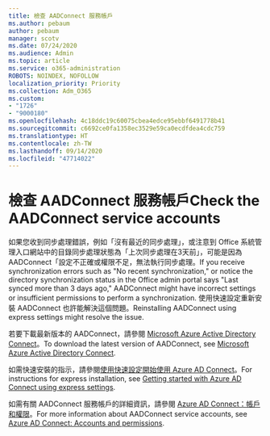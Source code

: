 ```yaml
---
title: 檢查 AADConnect 服務帳戶
ms.author: pebaum
author: pebaum
manager: scotv
ms.date: 07/24/2020
ms.audience: Admin
ms.topic: article
ms.service: o365-administration
ROBOTS: NOINDEX, NOFOLLOW
localization_priority: Priority
ms.collection: Adm_O365
ms.custom:
- "1726"
- "9000180"
ms.openlocfilehash: 4c18ddc19c60075cbea4edce95ebbf6491778b41
ms.sourcegitcommit: c6692ce0fa1358ec3529e59ca0ecdfdea4cdc759
ms.translationtype: HT
ms.contentlocale: zh-TW
ms.lasthandoff: 09/14/2020
ms.locfileid: "47714022"
---
```

# <a name="check-the-aadconnect-service-accounts"></a><span data-ttu-id="43d67-102">檢查 AADConnect 服務帳戶</span><span class="sxs-lookup"><span data-stu-id="43d67-102">Check the AADConnect service accounts</span></span>

<span data-ttu-id="43d67-103">如果您收到同步處理錯誤，例如「沒有最近的同步處理」，或注意到 Office 系統管理入口網站中的目錄同步處理狀態為「上次同步處理在3天前」，可能是因為 AADConnect「設定不正確或權限不足，無法執行同步處理。</span><span class="sxs-lookup"><span data-stu-id="43d67-103">If you receive synchronization errors such as "No recent synchronization," or notice the directory synchronization status in the Office admin portal says "Last synced more than 3 days ago," AADConnect might have incorrect settings or insufficient permissions to perform a synchronization.</span></span> <span data-ttu-id="43d67-104">使用快速設定重新安裝 AADConnect 也許能解決這個問題。</span><span class="sxs-lookup"><span data-stu-id="43d67-104">Reinstalling AADConnect using express settings might resolve the issue.</span></span>

<span data-ttu-id="43d67-105">若要下載最新版本的 AADConnect，請參閱 [Microsoft Azure Active Directory Connect](https://go.microsoft.com/fwlink/?LinkId=615771)。</span><span class="sxs-lookup"><span data-stu-id="43d67-105">To download the latest version of AADConnect, see [Microsoft Azure Active Directory Connect](https://go.microsoft.com/fwlink/?LinkId=615771).</span></span>

<span data-ttu-id="43d67-106">如需快速安裝的指示，請參閱[使用快速設定開始使用 Azure AD Connect](https://docs.microsoft.com/azure/active-directory/hybrid/how-to-connect-install-express)。</span><span class="sxs-lookup"><span data-stu-id="43d67-106">For instructions for express installation, see [Getting started with Azure AD Connect using express settings](https://docs.microsoft.com/azure/active-directory/hybrid/how-to-connect-install-express).</span></span>

<span data-ttu-id="43d67-107">如需有關 AADConnect 服務帳戶的詳細資訊，請參閱 [Azure AD Connect：帳戶和權限](https://docs.microsoft.com/azure/active-directory/hybrid/reference-connect-accounts-permissions)。</span><span class="sxs-lookup"><span data-stu-id="43d67-107">For more information about AADConnect service accounts, see [Azure AD Connect: Accounts and permissions](https://docs.microsoft.com/azure/active-directory/hybrid/reference-connect-accounts-permissions).</span></span>